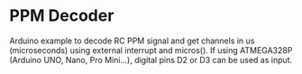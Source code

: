 # PPM Decoder

Arduino example to decode RC PPM signal and get channels in us (microseconds) 
using external interrupt and micros(). If using ATMEGA328P (Arduino UNO, Nano, 
Pro Mini...), digital pins D2 or D3 can be used as input.

